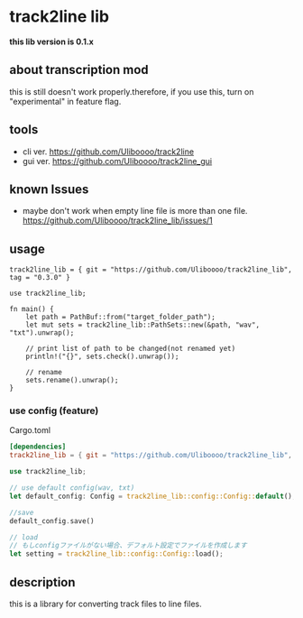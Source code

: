 # track2line lib

**this lib version is 0.1.x**

## about transcription mod

this is still doesn't work properly.therefore, if you use this, turn on "experimental" in feature flag.

## tools

- cli ver. https://github.com/Uliboooo/track2line
- gui ver. https://github.com/Uliboooo/track2line_gui

## known Issues

- maybe don't work when empty line file is more than one file. https://github.com/Uliboooo/track2line_lib/issues/1

## usage

```toml:
track2line_lib = { git = "https://github.com/Uliboooo/track2line_lib", tag = "0.3.0" }
```

```rust: usage
use track2line_lib;

fn main() {
    let path = PathBuf::from("target_folder_path");
    let mut sets = track2line_lib::PathSets::new(&path, "wav", "txt").unwrap();

    // print list of path to be changed(not renamed yet)
    println!("{}", sets.check().unwrap());

    // rename
    sets.rename().unwrap();
}
```

### use config (feature)

Cargo.toml
```toml
[dependencies]
track2line_lib = { git = "https://github.com/Uliboooo/track2line_lib", tag = "v0.8.0", features = ["config"]}
```

```rust
use track2line_lib;

// use default config(wav, txt)
let default_config: Config = track2line_lib::config::Config::default();

//save
default_config.save()

// load
// もしconfigファイルがない場合、デフォルト設定でファイルを作成します
let setting = track2line_lib::config::Config::load();
```

## description

this is a library for converting track files to line files.
